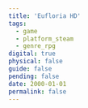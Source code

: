```yaml
---
title: 'Eufloria HD'
tags:
  - game
  - platform_steam
  - genre_rpg
digital: true
physical: false
guide: false
pending: false
date: 2000-01-01
permalink: false
---
```

